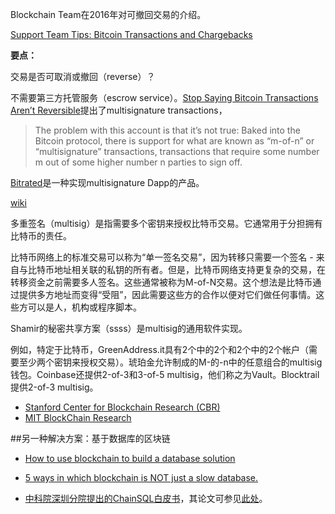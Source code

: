 Blockchain Team在2016年对可撤回交易的介绍。

[Support Team Tips: Bitcoin Transactions and Chargebacks](https://blog.blockchain.com/2016/06/16/support-team-tips-bitcoin-transactions-and-chargebacks/)

**要点：**

交易是否可取消或撤回（reverse）？

不需要第三方托管服务（escrow service）。[Stop Saying Bitcoin Transactions Aren’t Reversible](https://blog.elidourado.com/stop-saying-bitcoin-transactions-arent-reversible-51a74003e226)提出了multisignature transactions，

> The problem with this account is that it’s not true: Baked into the Bitcoin protocol, there is support for what are known as “m-of-n” or “multisignature” transactions, transactions that require some number m out of some higher number n parties to sign off.

[Bitrated](https://www.bitrated.com/about)是一种实现multisignature Dapp的产品。

[wiki](https://en.bitcoin.it/wiki/Multisignature)

多重签名（multisig）是指需要多个密钥来授权比特币交易。它通常用于分担拥有比特币的责任。

比特币网络上的标准交易可以称为“单一签名交易”，因为转移只需要一个签名 - 来自与比特币地址相关联的私钥的所有者。但是，比特币网络支持更复杂的交易，在转移资金之前需要多人签名。这些通常被称为M-of-N交易。这个想法是比特币通过提供多方地址而变得“受阻”，因此需要这些方的合作以便对它们做任何事情。这些方可以是人，机构或程序脚本。

Shamir的秘密共享方案（ssss）是multisig的通用软件实现。

例如，特定于比特币，GreenAddress.it具有2个中的2个和2个中的2个帐户（需要至少两个密钥来授权交易）。琥珀金允许制成的M-的-n中的任意组合的multisig钱包。Coinbase还提供2-of-3和3-of-5 multisig，他们称之为Vault。Blocktrail提供2-of-3 multisig。


* [Stanford Center for Blockchain Research (CBR)](https://cbr.stanford.edu/)
* [MIT BlockChain Research](http://blockchain.mit.edu/)


##另一种解决方案：基于数据库的区块链

* [How to use blockchain to build a database solution](https://www.zdnet.com/article/blockchains-in-the-database-world-what-for-and-how/)

* [5 ways in which blockchain is NOT just a slow database.](https://medium.com/@chainfrog/5-reasons-that-blockchain-is-not-just-a-slow-database-55fe9d913578)

* [中科院深圳分院提出的ChainSQL白皮书](http://chainsql.net/PDF/AlBisc-whitepaper.pdf)，其论文可参见[此处](https://arxiv.org/pdf/1808.05199)。
